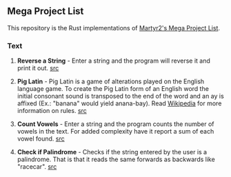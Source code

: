 ## Mega Project List

This repository is the Rust implementations of [Martyr2's Mega Project List](https://www.dreamincode.net/forums/topic/78802-martyr2s-mega-project-ideas-list/).

### Text

1. **Reverse a String** - Enter a string and the program will reverse it and print it out. [src](./reverse-a-string/src/lib.rs)

2. **Pig Latin** - Pig Latin is a game of alterations played on the English language game. To create the Pig Latin form of an English word the initial consonant sound is transposed to the end of the word and an ay is affixed (Ex.: "banana" would yield anana-bay). Read [Wikipedia](https://en.wikipedia.org/wiki/Pig_Latin) for more information on rules. [src](./pig_latin/src/lib.rs)

3. **Count Vowels** - Enter a string and the program counts the number of vowels in the text. For added complexity have it report a sum of each vowel found. [src](./vowels_counter/src/lib.rs)

4. **Check if Palindrome** - Checks if the string entered by the user is a palindrome. That is that it reads the same forwards as backwards like "racecar". [src](./palindrome/src/lib.rs)

